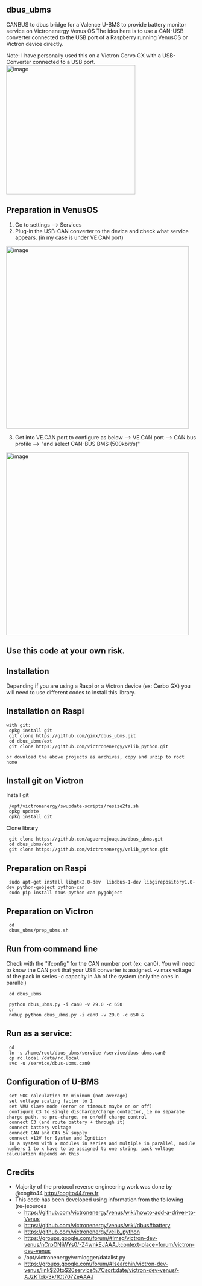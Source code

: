 ## dbus_ubms
 CANBUS to dbus bridge for a Valence U-BMS to provide battery monitor service on Victronenergy Venus OS
 The idea here is to use a CAN-USB converter connected to the USB port of a Raspberry running VenusOS or Victron device directly.

 Note: I have personally used this on a Victron Cervo GX with a USB-Converter connected to a USB port.
 <img width="342" alt="image" src="https://github.com/aguerrejoaquin/dbus_ubms/assets/132913905/3ff1d289-ec77-4b8e-8e78-0eb32ecf9fd4">

## Preparation in VenusOS
1) Go to settings --> Services 
2) Plug-in the USB-CAN converter to the device and check what service appears. (in my case is under VE.CAN port)
<img width="484" alt="image" src="https://github.com/aguerrejoaquin/dbus_ubms/assets/132913905/de253755-bb9e-47c7-9806-611ae5da5dc5">

3) Get into VE.CAN port to configure as below
--> VE.CAN port --> CAN bus profile --> "and select CAN-BUS BMS (500kbit/s)"
 <img width="484" alt="image" src="https://github.com/aguerrejoaquin/dbus_ubms/assets/132913905/0b19cd64-0dac-4470-b194-789076d40edf">

 ## Use this code at your own risk.
 
## Installation

Depending if you are using a Raspi or a Victron device (ex: Cerbo GX) you will need to use different codes to install this library. 

## Installation on Raspi
```
with git:
 opkg install git
 git clone https://github.com/gimx/dbus_ubms.git
 cd dbus_ubms/ext
 git clone https://github.com/victronenergy/velib_python.git

or download the above projects as archives, copy and unzip to root home
```

## Install git on Victron

Install git
```
 /opt/victronenergy/swupdate-scripts/resize2fs.sh
 opkg update
 opkg install git
```

Clone library
```
 git clone https://github.com/aguerrejoaquin/dbus_ubms.git
 cd dbus_ubms/ext
 git clone https://github.com/victronenergy/velib_python.git
```

## Preparation on Raspi
```
 sudo apt-get install libgtk2.0-dev  libdbus-1-dev libgirepository1.0-dev python-gobject python-can
 sudo pip install dbus-python can pygobject
```

## Preparation on Victron
```
 cd
 dbus_ubms/prep_ubms.sh
```

## Run from command line
Check with the "ifconfig" for the CAN number port (ex: can0). You will need to know the CAN port that your USB converter is assigned. 
-v max voltage of the pack in series
-c capacity in Ah of the system (only the ones in parallel) 

```
 cd dbus_ubms

 python dbus_ubms.py -i can0 -v 29.0 -c 650
 or
 nohup python dbus_ubms.py -i can0 -v 29.0 -c 650 &
```

## Run as a service: 
```
 cd
 ln -s /home/root/dbus_ubms/service /service/dbus-ubms.can0
 cp rc.local /data/rc.local
 svc -u /service/dbus-ubms.can0
```


## Configuration of U-BMS
```
 set SOC calculation to minimum (not average)
 set voltage scaling factor to 1
 set VMU slave mode (error on timeout maybe on or off)
 configure C3 to single discharge/charge contactor, ie no separate charge path, no pre-charge, no on/off charge control
 connect C3 (and route battery + through it)
 connect battery voltage
 connect CAN and CAN 5V supply
 connect +12V for System and Ignition
 in a system with x modules in series and multiple in parallel, module numbers 1 to x have to be assigned to one string, pack voltage calculation depends on this 
``` 
   

## Credits
 - Majority of the protocol reverse engineering work was done by @cogito44 http://cogito44.free.fr
 - This code has been developed using information from the following (re-)sources
   - https://github.com/victronenergy/venus/wiki/howto-add-a-driver-to-Venus
   - https://github.com/victronenergy/venus/wiki/dbus#battery
   - https://github.com/victronenergy/velib_python
   - https://groups.google.com/forum/#!msg/victron-dev-venus/nCrpONiWYs0/-Z4wnkEJAAAJ;context-place=forum/victron-dev-venus
   - /opt/victronenergy/vrmlogger/datalist.py
   - https://groups.google.com/forum/#!searchin/victron-dev-venus/link$20to$20service%7Csort:date/victron-dev-venus/-AJzKTxk-3k/fOt707ZeAAAJ

